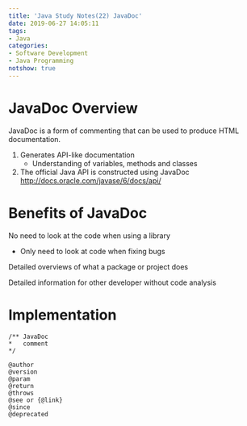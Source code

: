 ```yaml
---
title: 'Java Study Notes(22) JavaDoc'
date: 2019-06-27 14:05:11
tags: 
- Java
categories: 
- Software Development
- Java Programming
notshow: true
---
```


# JavaDoc Overview

JavaDoc is a form of commenting that can be used to produce HTML documentation.

1. Generates API-like documentation
   - Understanding of variables, methods and classes
2. The official Java API is constructed using JavaDoc
   http://docs.oracle.com/javase/6/docs/api/


# Benefits of JavaDoc

No need to look at the code when using a library
- Only need to look at code when fixing bugs

Detailed overviews of what a package or project does

Detailed information for other developer without code analysis

# Implementation

```
/** JavaDoc 
*   comment 
*/
```

```
@author
@version
@param
@return
@throws
@see or {@link}
@since
@deprecated
```
